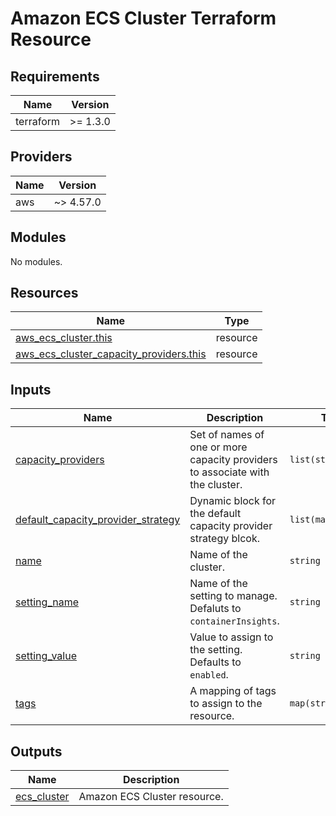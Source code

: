 # Amazon ECS Cluster Terraform Resource

## Requirements

| Name      | Version  |
|-----------|----------|
| terraform | >= 1.3.0 |

## Providers

| Name | Version   |
|------|-----------|
| aws  | ~> 4.57.0 |

## Modules

No modules.

## Resources

| Name | Type |
|------|------|
| [aws_ecs_cluster.this](https://registry.terraform.io/providers/hashicorp/aws/latest/docs/resources/ecs_cluster) | resource |
| [aws_ecs_cluster_capacity_providers.this](https://registry.terraform.io/providers/hashicorp/aws/latest/docs/resources/ecs_cluster_capacity_providers) | resource |

## Inputs

| Name | Description | Type | Default | Required |
|------|-------------|------|---------|:--------:|
| <a name="input_capacity_providers"></a> [capacity\_providers](#input\_capacity\_providers) | Set of names of one or more capacity providers to associate with the cluster. | `list(string)` | `[]` | no |
| <a name="input_default_capacity_provider_strategy"></a> [default\_capacity\_provider\_strategy](#input\_default\_capacity\_provider\_strategy) | Dynamic block for the default capacity provider strategy blcok. | `list(map(string))` | `[]` | no |
| <a name="input_name"></a> [name](#input\_name) | Name of the cluster. | `string` | n/a | yes |
| <a name="input_setting_name"></a> [setting\_name](#input\_setting\_name) | Name of the setting to manage. Defaluts to `containerInsights`. | `string` | `"containerInsights"` | no |
| <a name="input_setting_value"></a> [setting\_value](#input\_setting\_value) | Value to assign to the setting. Defaults to `enabled`. | `string` | `"enabled"` | no |
| <a name="input_tags"></a> [tags](#input\_tags) | A mapping of tags to assign to the resource. | `map(string)` | `{}` | no |

## Outputs

| Name | Description |
|------|-------------|
| <a name="output_ecs_cluster"></a> [ecs\_cluster](#output\_ecs\_cluster) | Amazon ECS Cluster resource. |
